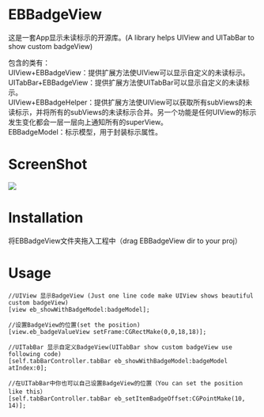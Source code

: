 # EBBadgeView
这是一套App显示未读标示的开源库。(A library helps UIView and UITabBar to show custom badgeView)  

包含的类有：  
UIView+EBBadgeView：提供扩展方法使UIView可以显示自定义的未读标示。  
UITabBar+EBBadgeView：提供扩展方法使UITabBar可以显示自定义的未读标示。  
UIView+EBBadgeHelper：提供扩展方法使UIView可以获取所有subViews的未读标示，并将所有的subViews的未读标示合并。另一个功能是任何UIView的标示发生变化都会一层一层向上通知所有的superView。  
EBBadgeModel：标示模型，用于封装标示属性。


# ScreenShot
![](https://github.com/kaychn126/EBBadgeView/blob/master/PPCamara_20160508205514.gif?raw=true)

# Installation
将EBBadgeView文件夹拖入工程中（drag EBBadgeView dir to your proj）

# Usage
```
//UIView 显示BadgeView (Just one line code make UIView shows beautiful custom badgeView)
[view eb_showWithBadgeModel:badgeModel];

//设置BadgeView的位置(set the position)
[view.eb_badgeValueView setFrame:CGRectMake(0,0,18,18)];

//UITabBar 显示自定义BadgeView(UITabBar show custom badgeView use following code)
[self.tabBarController.tabBar eb_showWithBadgeModel:badgeModel atIndex:0];

//在UITabBar中你也可以自己设置BadgeView的位置（You can set the position like this）
[self.tabBarController.tabBar eb_setItemBadgeOffset:CGPointMake(10, 14)];

```
